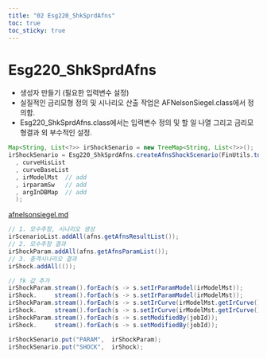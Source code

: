```yaml
---
title: "02 Esg220_ShkSprdAfns"
toc: true
toc_sticky: true
---
```


# Esg220\_ShkSprdAfns

* 생성자 만들기 (필요한 입력변수 설정)&#x20;
* 실질적인 금리모형 정의 및 시나리오 산출 작업은 AFNelsonSiegel.class에서 정의함.&#x20;
* Esg220\_ShkSprdAfns.class에서는 입력변수 정의 및 할 일 나열 그리고 금리모형결과 외 부수적인 설정. &#x20;

```java
Map<String, List<?>> irShockSenario = new TreeMap<String, List<?>>();
irShockSenario = Esg220_ShkSprdAfns.createAfnsShockScenario(FinUtils.toEndOfMonth(bssd)
  , curveHisList
  , curveBaseList
  , irModelMst  // add
  , irparamSw   // add
  , argInDBMap  // add
  );
```

[afnelsonsiegel.md](../../../../biz-logic/interest-rate-model/afns/afnelsonsiegel.md "mention")

```java
// 1. 모수추정, 시나리오 생성
irScenarioList.addAll(afns.getAfnsResultList());
// 2. 모수추정 결과
irShockParam.addAll(afns.getAfnsParamList());
// 3. 충격시나리오 결과
irShock.addAll(());

// fk 값 추가
irShockParam.stream().forEach(s -> s.setIrParamModel(irModelMst));
irShock.     stream().forEach(s -> s.setIrParamModel(irModelMst));
irShockParam.stream().forEach(s -> s.setIrCurve(irModelMst.getIrCurve()));
irShock.     stream().forEach(s -> s.setIrCurve(irModelMst.getIrCurve()));
irShockParam.stream().forEach(s -> s.setModifiedBy(jobId));
irShock.     stream().forEach(s -> s.setModifiedBy(jobId));

irShockSenario.put("PARAM",  irShockParam);
irShockSenario.put("SHOCK",  irShock);
```
